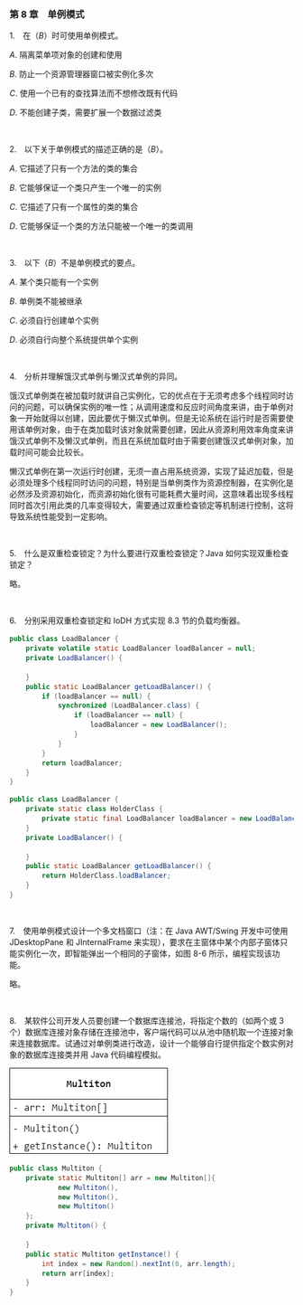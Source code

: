 ### 第 8 章　单例模式
1.　在（$B$）时可使用单例模式。

$A.$ 隔离菜单项对象的创建和使用

$B.$ 防止一个资源管理器窗口被实例化多次

$C.$ 使用一个已有的查找算法而不想修改既有代码

$D.$ 不能创建子类，需要扩展一个数据过滤类

<br/>

2.　以下关于单例模式的描述正确的是（$B$）。

$A.$ 它描述了只有一个方法的类的集合

$B.$ 它能够保证一个类只产生一个唯一的实例

$C.$ 它描述了只有一个属性的类的集合

$D.$ 它能够保证一个类的方法只能被一个唯一的类调用

<br/>

3.　以下（$B$）不是单例模式的要点。

$A.$ 某个类只能有一个实例

$B.$ 单例类不能被继承

$C.$ 必须自行创建单个实例

$D.$ 必须自行向整个系统提供单个实例

<br/>

4.　分析并理解饿汉式单例与懒汉式单例的异同。

饿汉式单例类在被加载时就讲自己实例化，它的优点在于无须考虑多个线程同时访问的问题，可以确保实例的唯一性；从调用速度和反应时间角度来讲，由于单例对象一开始就得以创建，因此要优于懒汉式单例。但是无论系统在运行时是否需要使用该单例对象，由于在类加载时该对象就需要创建，因此从资源利用效率角度来讲饿汉式单例不及懒汉式单例，而且在系统加载时由于需要创建饿汉式单例对象，加载时间可能会比较长。

懒汉式单例在第一次运行时创建，无须一直占用系统资源，实现了延迟加载，但是必须处理多个线程同时访问的问题，特别是当单例类作为资源控制器，在实例化是必然涉及资源初始化，而资源初始化很有可能耗费大量时间，这意味着出现多线程同时首次引用此类的几率变得较大，需要通过双重检查锁定等机制进行控制，这将导致系统性能受到一定影响。

<br/>

5.　什么是双重检查锁定？为什么要进行双重检查锁定？Java 如何实现双重检查锁定？

略。

<br/>

6.　分别采用双重检查锁定和 IoDH 方式实现 8.3 节的负载均衡器。

```Java
public class LoadBalancer {
    private volatile static LoadBalancer loadBalancer = null;
    private LoadBalancer() {

    }
    public static LoadBalancer getLoadBalancer() {
        if (loadBalancer == null) {
            synchronized (LoadBalancer.class) {
                if (loadBalancer == null) {
                    loadBalancer = new LoadBalancer();
                }
            }
        }
        return loadBalancer;
    }
}
```

```Java
public class LoadBalancer {
    private static class HolderClass {
        private static final LoadBalancer loadBalancer = new LoadBalancer();
    }
    private LoadBalancer() {

    }
    public static LoadBalancer getLoadBalancer() {
        return HolderClass.loadBalancer;
    }
}
```

<br/>

7.　使用单例模式设计一个多文档窗口（注：在 Java AWT/Swing 开发中可使用 JDesktopPane 和 JInternalFrame 来实现），要求在主窗体中某个内部子窗体只能实例化一次，即智能弹出一个相同的子窗体，如图 8-6 所示，编程实现该功能。

略。

<br/>

8.　某软件公司开发人员要创建一个数据库连接池，将指定个数的（如两个或 3 个）数据库连接对象存储在连接池中，客户端代码可以从池中随机取一个连接对象来连接数据库。试通过对单例类进行改造，设计一个能够自行提供指定个数实例对象的数据库连接类并用 Java 代码编程模拟。

![](./img/img1.png)

```Java
public class Multiton {
    private static Multiton[] arr = new Multiton[]{
            new Multiton(),
            new Multiton(),
            new Multiton()
    };
    private Multiton() {

    }
    public static Multiton getInstance() {
        int index = new Random().nextInt(0, arr.length);
        return arr[index];
    }
}
```
